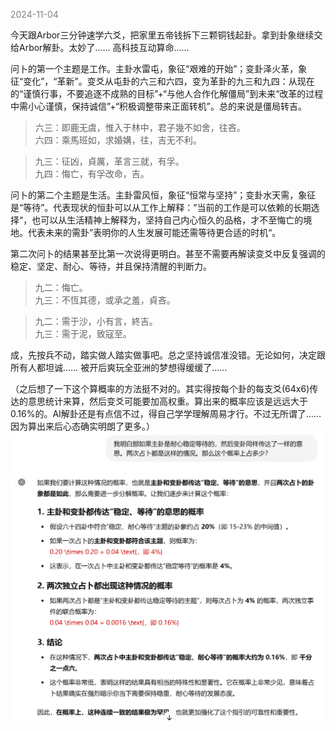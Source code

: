 
<span style="color: gray;">2024-11-04</span>

今天跟Arbor三分钟速学六爻，把家里五帝钱拆下三颗铜钱起卦。拿到卦象继续交给Arbor解卦。太妙了…… 高科技互动算命……

问卜的第一个主题是工作。主卦水雷屯，象征“艰难的开始”；变卦泽火革，象征“变化”，“革新”。变爻从屯卦的六三和六四，变为革卦的九三和九四：从现在的“谨慎行事，不要追逐不成熟的目标”+“与他人合作化解僵局”到未来“改革的过程中需小心谨慎，保持诚信”+“积极调整带来正面转机”。总的来说是僵局转吉。

>六三：即鹿无虞，惟入于林中，君子幾不如舍，往吝。 <br>
>六四：乘馬班如，求婚媾，往，吉无不利。

>九三：征凶，貞厲，革言三就，有孚。 <br>
>九四：悔亡，有孚改命，吉。

问卜的第二个主题是生活。主卦雷风恒，象征“恒常与坚持”；变卦水天需，象征是“等待”。代表现状的恒卦可以从工作上解释：”当前的工作是可以依赖的长期选择“，也可以从生活精神上解释为，坚持自己内心恒久的品格，才不至悔亡的境地。代表未来的需卦”表明你的人生发展可能还需等待更合适的时机“。

第二次问卜的结果甚至比第一次说得更明白。甚至不需要再解读变爻中反复强调的稳定、坚定、耐心、等待，并且保持清醒的判断力。

>九二：悔亡。 <br>
>九三：不恆其德，或承之羞，貞吝。

>九二：需于沙，小有言，終吉。 <br>
>九三：需于泥，致寇至。

成，先按兵不动，踏实做人踏实做事吧。总之坚持诚信准没错。无论如何，决定跟所有人都坦诚…… 被开后爽玩全亚洲的梦想得缓缓了……

（之后想了一下这个算概率的方法挺不对的。其实得按每个卦的每支爻(64x6)传达的意思统计来算，然后变爻可能要加高权重。算出来的概率应该是远远大于0.16%的。AI解卦还是有点信不过，得自己学学理解周易才行。不过无所谓了…… 因为算出来后心态确实明朗了更多。）
<img src="blog/images/42e637e093d26fb3d9282e49aaa5e4f.png" alt="image" width="800">
